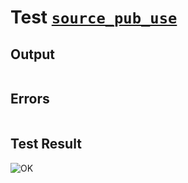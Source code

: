 # Test [`source_pub_use`](../doc/tests/statement_usage.md#L48)

## Output

```,plain
```

## Errors

```,plain
```

## Test Result

![OK](../doc/tests/.test/source_pub_use.png)
